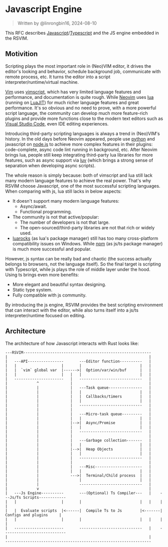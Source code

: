 # Javascript Engine

> Written by @linrongbin16, 2024-08-10

This RFC describes [Javascript](https://en.wikipedia.org/wiki/JavaScript)/[Typescript](https://www.typescriptlang.org/) and the JS engine embedded in the RSVIM.

## Motivition

Scripting plays the most important role in (Neo)VIM editor, it drives the editor's looking and behavior, schedule background job, communicate with remote process, etc. It turns the editor into a script interpreter/runtime/virtual machine.

[Vim](https://www.vim.org/) uses [vimscript](https://www.vim.org/scripts/), which has very limited language features and performance, and documentation is quite rough. While [Neovim](https://neovim.io/) uses [lua](https://www.lua.org/) (running on [LuaJIT](https://luajit.org/)) for much richer language features and great performance. It's so obvious and no need to prove, with a more powerful script language, the community can develop much more feature-rich plugins and provide more functions close to the modern text editors such as [Visual Studio Code](https://code.visualstudio.com/), even IDE editing experiences.

Introducing third-party scripting languages is always a trend in (Neo)VIM's history. In the old days before Neovim appeared, people use [python](https://www.python.org/) and javascript on [node.js](https://nodejs.org/) to achieve more complex features in their plugins: code-complete, async code lint running in background, etc. After Neovim brings lua, people still keep integrating third-party lua libraries for more features, such as async support via [luv](https://github.com/luvit/luv) (which brings a strong sense of separation when developing async scripts).

The whole reason is simply because: both of vimscript and lua still lack many modern language features to achieve the real power. That's why RSVIM choose Javascript, one of the most successful scripting languages. When comparing with js, lua still lacks in below aspects:

- It doesn't support many modern language features:
  - Async/await.
  - Functional programming.
- The community is not that active/popular:
  - The number of developers is not that large.
  - The open-sourced/third-party libraries are not that rich or widely used.
- [luarocks](https://luarocks.org/) (as lua's package manager) still has too many cross-platform compatibility issues on Windows. While [npm](https://www.npmjs.com/) (as js/ts package manager) is much more successful and popular.

However, js syntax can be really bad and chaotic (the success actually belongs to browsers, not the language itself). So the final target is scripting with Typescript, while js plays the role of middle layer under the hood. Using ts brings even more benefits:

- More elegant and beautiful syntax designing.
- Static type system.
- Fully compatible with js community.

By introducing the js engine, RSVIM provides the best scripting environment that can interact with the editor, while also turns itself into a js/ts interpreter/runtime focused on editing.

## Architecture

The architecture of how Javascript interacts with Rust looks like:

```text
---RSVIM---------------------------------------------------------
|                                                               |
|   ---API----------------       ---Editor function----------   |
|   |                    |       |                          |   |
|   |  `vim` global var  |------>|  Option/var/win/buf      |   |
|   |                    |   |   |                          |   |
|   ----------------------   |   ----------------------------   |
|             ^              |                                  |
|             |              |   ---Task queue---------------   |
|             |              |   |                          |   |
|             |              |   |  Callbacks/timers        |   |
|             |              |   |                          |   |
|             |              |   ----------------------------   |
|             |              |                                  |
|             |              |   ---Micro-task queue---------   |
|             |              |   |                          |   |
|             |              |-->|  Async/Promise           |   |
|             |              |   |                          |   |
|             |              |   ----------------------------   |
|             |              |                                  |
|             |              |   ---Garbage collection-------   |
|             |              |   |                          |   |
|             |              |-->|  Heap Objects            |   |
|             |              |   |                          |   |
|             |              |   ----------------------------   |
|             |              |                                  |
|             |              |   ---Misc---------------------   |
|             |              |   |                          |   |
|             |              --->|  Terminal/Child process  |   |
|             |                  |                          |   |
|             |                  ----------------------------   |
|             v                                                 |
|   ---Js Engine----------       ---(Optional) Ts Compiler---   |    ---Js/Ts Scripts------------
|   |                    |       |                          |   |    |                          |
|   |  Evaluate scripts  |<------|  Compile Ts to Js        |<-------|  Configs and plugins     |
|   |                    |       |                          |   |    |                          |
|   ----------------------       ----------------------------   |    ----------------------------
|                                                               |
-----------------------------------------------------------------
```
